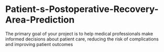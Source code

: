 # Patient-s-Postoperative-Recovery-Area-Prediction
The primary goal of your project is to help medical professionals make informed decisions about patient care, reducing the risk of complications and improving patient outcomes

